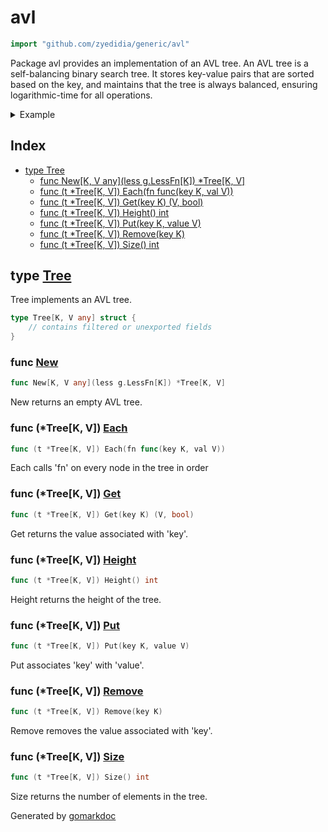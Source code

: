 <!-- Code generated by gomarkdoc. DO NOT EDIT -->

# avl

```go
import "github.com/zyedidia/generic/avl"
```

Package avl provides an implementation of an AVL tree\. An AVL tree is a self\-balancing binary search tree\. It stores key\-value pairs that are sorted based on the key\, and maintains that the tree is always balanced\, ensuring logarithmic\-time for all operations\.

<details><summary>Example</summary>
<p>

```go
package main

import (
	"fmt"
	g "github.com/zyedidia/generic"
	"github.com/zyedidia/generic/avl"
)

func main() {
	tree := avl.New[int, string](g.Less[int])

	tree.Put(42, "foo")
	tree.Put(-10, "bar")
	tree.Put(0, "baz")
	tree.Put(10, "quux")
	tree.Remove(10)

	tree.Each(func(key int, val string) {
		fmt.Println(key, val)
	})

}
```

#### Output

```
-10 bar
0 baz
42 foo
```

</p>
</details>

## Index

- [type Tree](<#type-tree>)
  - [func New[K, V any](less g.LessFn[K]) *Tree[K, V]](<#func-new>)
  - [func (t *Tree[K, V]) Each(fn func(key K, val V))](<#func-treek-v-each>)
  - [func (t *Tree[K, V]) Get(key K) (V, bool)](<#func-treek-v-get>)
  - [func (t *Tree[K, V]) Height() int](<#func-treek-v-height>)
  - [func (t *Tree[K, V]) Put(key K, value V)](<#func-treek-v-put>)
  - [func (t *Tree[K, V]) Remove(key K)](<#func-treek-v-remove>)
  - [func (t *Tree[K, V]) Size() int](<#func-treek-v-size>)


## type [Tree](<https://github.com/zyedidia/generic/blob/master/avl/avl.go#L12-L15>)

Tree implements an AVL tree\.

```go
type Tree[K, V any] struct {
    // contains filtered or unexported fields
}
```

### func [New](<https://github.com/zyedidia/generic/blob/master/avl/avl.go#L18>)

```go
func New[K, V any](less g.LessFn[K]) *Tree[K, V]
```

New returns an empty AVL tree\.

### func \(\*Tree\[K\, V\]\) [Each](<https://github.com/zyedidia/generic/blob/master/avl/avl.go#L45>)

```go
func (t *Tree[K, V]) Each(fn func(key K, val V))
```

Each calls 'fn' on every node in the tree in order

### func \(\*Tree\[K\, V\]\) [Get](<https://github.com/zyedidia/generic/blob/master/avl/avl.go#L35>)

```go
func (t *Tree[K, V]) Get(key K) (V, bool)
```

Get returns the value associated with 'key'\.

### func \(\*Tree\[K\, V\]\) [Height](<https://github.com/zyedidia/generic/blob/master/avl/avl.go#L50>)

```go
func (t *Tree[K, V]) Height() int
```

Height returns the height of the tree\.

### func \(\*Tree\[K\, V\]\) [Put](<https://github.com/zyedidia/generic/blob/master/avl/avl.go#L25>)

```go
func (t *Tree[K, V]) Put(key K, value V)
```

Put associates 'key' with 'value'\.

### func \(\*Tree\[K\, V\]\) [Remove](<https://github.com/zyedidia/generic/blob/master/avl/avl.go#L30>)

```go
func (t *Tree[K, V]) Remove(key K)
```

Remove removes the value associated with 'key'\.

### func \(\*Tree\[K\, V\]\) [Size](<https://github.com/zyedidia/generic/blob/master/avl/avl.go#L55>)

```go
func (t *Tree[K, V]) Size() int
```

Size returns the number of elements in the tree\.



Generated by [gomarkdoc](<https://github.com/princjef/gomarkdoc>)
